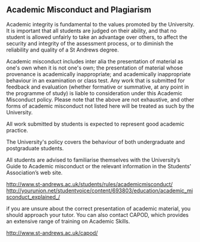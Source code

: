 ## Academic Misconduct and Plagiarism

Academic integrity is fundamental to the values promoted by the University. It is important that all students are judged on their ability, and that no student is allowed unfairly to take an advantage over others, to affect the security and integrity of the assessment process, or to diminish the reliability and quality of a St Andrews degree.

Academic misconduct includes inter alia the presentation of material as one's own when it is not one's own; the presentation of material whose provenance is academically inappropriate; and academically inappropriate behaviour in an examination or class test. Any work that is submitted for feedback and evaluation (whether formative or summative, at any point in the programme of study) is liable to consideration under this Academic Misconduct policy. Please note that the above are not exhaustive, and other forms of academic misconduct not listed here will be treated as such by the University.

All work submitted by students is expected to represent good academic practice.

The University's policy covers the behaviour of both undergraduate and postgraduate students.

All students are advised to familiarise themselves with the University’s Guide to Academic misconduct or the relevant information in the Students' Association’s web site.

http://www.st-andrews.ac.uk/students/rules/academicmisconduct/
http://yourunion.net/studentvoice/content/693803/education/academic_misconduct_explained_/

if you are unsure about the correct presentation of academic material, you should approach your tutor. You can also contact CAPOD, which provides an extensive range of training on Academic Skills.

http://www.st-andrews.ac.uk/capod/
